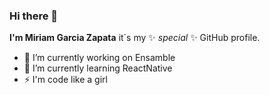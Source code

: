 ### Hi there 👋


**I'm Miriam Garcia Zapata** it´s my ✨ _special_ ✨  GitHub profile.

- 🔭 I’m currently working on Ensamble
- 🌱 I’m currently learning ReactNative
- ⚡ I'm code like a girl
